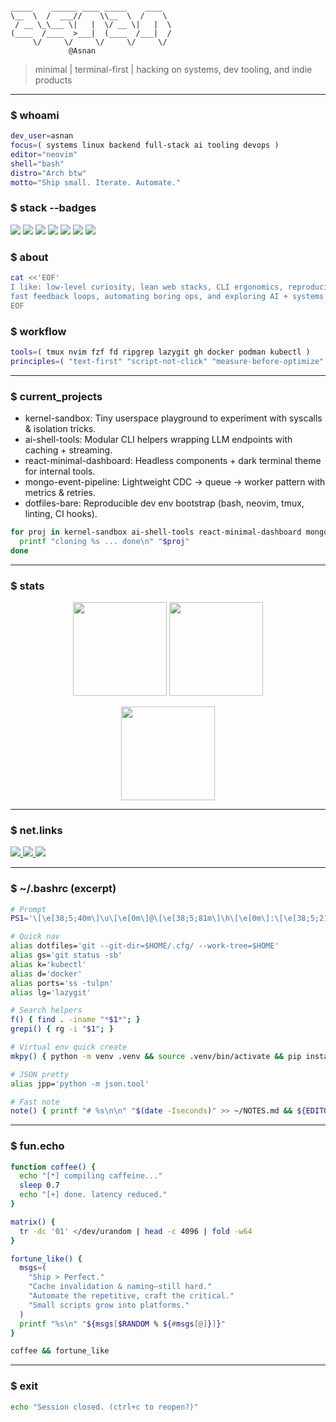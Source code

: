 <!--
 Minimal, terminal-esque GitHub Profile README
 ASCII art generated (figlet -f slant "Asnan")
-->

```
                                      
_____    ______ ____ _____    ____  
\__  \  /  ___//    \\__  \  /    \ 
 / __ \_\___ \|   |  \/ __ \|   |  \
(____  /____  >___|  (____  /___|  /
     \/     \/     \/     \/     \/ 
             @Asnan
```

> minimal | terminal-first | hacking on systems, dev tooling, and indie products

---

### $ whoami
```bash
dev_user=asnan
focus=( systems linux backend full-stack ai tooling devops )
editor="neovim"
shell="bash"
distro="Arch btw"
motto="Ship small. Iterate. Automate."
```

### $ stack --badges
<p>
  <img src="https://img.shields.io/badge/C++-00599C?style=flat-square&logo=c%2B%2B&logoColor=white" />
  <img src="https://img.shields.io/badge/Python-3776AB?style=flat-square&logo=python&logoColor=ffdd54" />
  <img src="https://img.shields.io/badge/JavaScript-181717?style=flat-square&logo=javascript&logoColor=F7DF1E" />
  <img src="https://img.shields.io/badge/Node.js-339933?style=flat-square&logo=nodedotjs&logoColor=white" />
  <img src="https://img.shields.io/badge/React-20232A?style=flat-square&logo=react&logoColor=61DAFB" />
  <img src="https://img.shields.io/badge/MongoDB-001e2b?style=flat-square&logo=mongodb&logoColor=4EA94B" />
  <img src="https://img.shields.io/badge/Linux-000000?style=flat-square&logo=linux&logoColor=FCC624" />
</p>

### $ about
```bash
cat <<'EOF'
I like: low-level curiosity, lean web stacks, CLI ergonomics, reproducible envs,
fast feedback loops, automating boring ops, and exploring AI + systems crossover.
EOF
```

### $ workflow
```bash
tools=( tmux nvim fzf fd ripgrep lazygit gh docker podman kubectl )
principles=( "text-first" "script-not-click" "measure-before-optimize" "delete-fearlessly" )
```

---

### $ current_projects
- kernel-sandbox: Tiny userspace playground to experiment with syscalls & isolation tricks.
- ai-shell-tools: Modular CLI helpers wrapping LLM endpoints with caching + streaming.
- react-minimal-dashboard: Headless components + dark terminal theme for internal tools.
- mongo-event-pipeline: Lightweight CDC -> queue -> worker pattern with metrics & retries.
- dotfiles-bare: Reproducible dev env bootstrap (bash, neovim, tmux, linting, CI hooks).

```bash
for proj in kernel-sandbox ai-shell-tools react-minimal-dashboard mongo-event-pipeline dotfiles-bare; do
  printf "cloning %s ... done\n" "$proj"
done
```

---

### $ stats
<p align="center">
  <img height="150" src="https://github-readme-stats.vercel.app/api?username=Asnan07&show_icons=true&theme=tokyonight&hide_border=true&include_all_commits=true" />
  <img height="150" src="https://github-readme-stats.vercel.app/api/top-langs/?username=Asnan07&layout=compact&theme=tokyonight&hide_border=true&langs_count=8" />
</p>
<p align="center">
  <img height="150" src="https://streak-stats.demolab.com?user=Asnan07&theme=tokyonight&hide_border=true" />
</p>

---

### $ net.links
<p>
  <a href="https://www.linkedin.com/in/asnan" target="_blank">
    <img src="https://img.shields.io/badge/LinkedIn-0A66C2?style=flat-square&logo=linkedin&logoColor=white" />
  </a>
  <a href="https://twitter.com/asnan_dev" target="_blank">
    <img src="https://img.shields.io/badge/Twitter-121212?style=flat-square&logo=twitter&logoColor=1DA1F2" />
  </a>
  <a href="mailto:asnan.dev@proton.me">
    <img src="https://img.shields.io/badge/Email-181717?style=flat-square&logo=gmail&logoColor=D14836" />
  </a>
</p>

---

### $ ~/.bashrc (excerpt)
```bash
# Prompt
PS1='\[\e[38;5;40m\]\u\[\e[0m\]@\[\e[38;5;81m\]\h\[\e[0m\]:\[\e[38;5;214m\]\w\[\e[0m\]\$ '

# Quick nav
alias dotfiles='git --git-dir=$HOME/.cfg/ --work-tree=$HOME'
alias gs='git status -sb'
alias k='kubectl'
alias d='docker'
alias ports='ss -tulpn'
alias lg='lazygit'

# Search helpers
f() { find . -iname "*$1*"; }
grepi() { rg -i "$1"; }

# Virtual env quick create
mkpy() { python -m venv .venv && source .venv/bin/activate && pip install -U pip; }

# JSON pretty
alias jpp='python -m json.tool'

# Fast note
note() { printf "# %s\n\n" "$(date -Iseconds)" >> ~/NOTES.md && ${EDITOR:-nvim} ~/NOTES.md; }
```

---

### $ fun.echo
```bash
function coffee() {
  echo "[*] compiling caffeine..."
  sleep 0.7
  echo "[+] done. latency reduced."
}

matrix() {
  tr -dc '01' </dev/urandom | head -c 4096 | fold -w64
}

fortune_like() {
  msgs=(
    "Ship > Perfect."
    "Cache invalidation & naming—still hard."
    "Automate the repetitive, craft the critical."
    "Small scripts grow into platforms."
  )
  printf "%s\n" "${msgs[$RANDOM % ${#msgs[@]}]}"
}

coffee && fortune_like
```

---

### $ exit
```bash
echo "Session closed. (ctrl+c to reopen?)"
```

<!-- End -->
